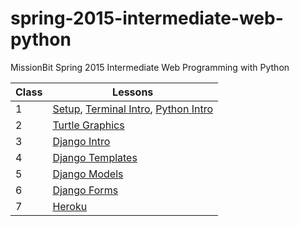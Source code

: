 spring-2015-intermediate-web-python
===================================

MissionBit Spring 2015 Intermediate Web Programming with Python

Class | Lessons
------|--------
  1   | [Setup](https://github.com/MissionBit/spring-2015-intermediate-web-python/blob/master/lessons/00setup.md), [Terminal Intro](https://github.com/MissionBit/spring-2015-intermediate-web-python/blob/master/lessons/01terminal.md), [Python Intro](https://github.com/MissionBit/spring-2015-intermediate-web-python/blob/master/lessons/02python.md)
  2   | [Turtle Graphics](https://github.com/MissionBit/spring-2015-intermediate-web-python/blob/master/lessons/03turtle.md)
  3   | [Django Intro](https://github.com/MissionBit/spring-2015-intermediate-web-python/blob/master/lessons/04django_intro.md)
  4   | [Django Templates](https://github.com/MissionBit/spring-2015-intermediate-web-python/blob/master/lessons/05django_templates.md)
  5   | [Django Models](https://github.com/MissionBit/spring-2015-intermediate-web-python/blob/master/lessons/06django_models.md)
  6   | [Django Forms](https://github.com/MissionBit/spring-2015-intermediate-web-python/blob/master/lessons/07django_forms.md)
  7   | [Heroku](lessons/08heroku.md)
